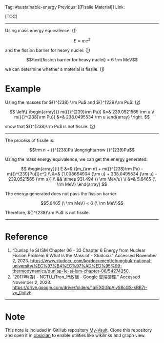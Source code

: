 Tag: #sustainable-energy 
Previous: [[Fissile Material]]
Link: 

[TOC]

---

Using mass energy equivalence: (<u>1</u>)

$$E = mc^2$$

and the fission barrier for heavy nuclei: (<u>1</u>)

$$\text{fission barrier for heavy nuclei} = 6 \rm MeV$$

we can determine whether a material is fissile. (<u>1</u>)

# Example

Using the masses for ${}^{238} \rm Pu$ and ${}^{239}\rm Pu$: (<u>2</u>)

$$
\left\{
	\begin{array}{}
		m({{}^{239}\rm Pu}) &=& 239.0521565 \rm u \\
		m({{}^{238}\rm Pu}) &=& 238.0495534 \rm u
	\end{array}
\right.
$$

show that ${}^{238}\rm Pu$ is not fissile. (<u>2</u>)

---

The process of fissile is:

$$\rm n + {}^{238}Pu \longrightarrow {}^{239}Pu$$

Using the mass energy equivalence, we can get the energy generated:

$$
\begin{array}{l}
	E &=& {[m_{\rm n} + m({}^{238}\rm Pu) - m({}^{239}Pu)]}c^2 \\
	&=& [1.008664904 {\rm u} + 238.0495534 {\rm u} - 239.0521565 {\rm u}] \\
	&& \times 931.494 {\ \rm MeV/u} \\
	&=& 5.6465 {\ \rm MeV}
\end{array}
$$

The energy generated does not pass the fission barrier:

$$5.6465 {\ \rm MeV} < 6 {\ \rm MeV}$$

Therefore, ${}^{238}\rm Pu$ is not fissile.

---

# Reference

1. “Dunlap 1e SI ISM Chapter 06 - 33 Chapter 6 Energy from Nuclear Fission Problem 6 What Is the Mass of - Studocu.” Accessed November 2, 2023. https://www.studocu.com/ko/document/chungbuk-national-university/%EC%97%B4%EC%97%AD%ED%95%99-thermodynamics/dunlap-1e-si-ism-chapter-06/54274250.
2. “2017年(春) - NCTU_iTron_行政組 - Google 雲端硬碟.” Accessed November 2, 2023. https://drive.google.com/drive/folders/1qiEXGiGpAivS8oGS-kBB7r-yg_0idIyF.

---

# Note

This note is included in GitHub repository [My-Vault](https://github.com/LittleD3092/My-Vault.git). Clone this repository and open it in [obsidian](https://obsidian.md/) to enable utilities like wikilinks and graph view.